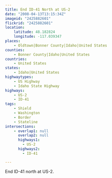 ```yaml
---
title: End ID-41 North at US-2
date: "2008-04-13T13:15:34Z"
imageid: "2425882601"
flickrid: "2425882601"
location:
    latitude: 48.182824
    longitude: -117.039347
places:
    - Oldtown|Bonner County|Idaho|United States
counties:
    - Bonner County|Idaho|United States
countries:
    - United States
states:
    - Idaho|United States
highwaytypes:
    - US Highway
    - Idaho State Highway
highways:
    - US-2
    - ID-41
tags:
    - Shield
    - Washington
    - Border
    - Stateline
intersections:
    - overlap1: null
      overlap2: null
      highways1:
        - US-2
      highways2:
        - ID-41

---
```

End ID-41 north at US-2.